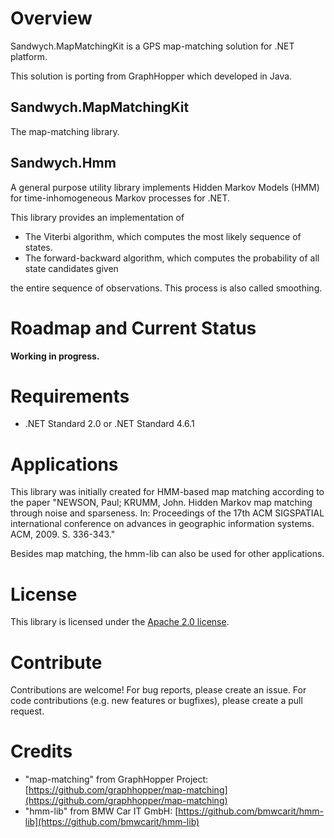 # Overview

Sandwych.MapMatchingKit is a GPS map-matching solution for .NET platform.

This solution is porting from GraphHopper which developed in Java.

## Sandwych.MapMatchingKit

The map-matching library.

## Sandwych.Hmm

A general purpose utility library implements Hidden Markov Models (HMM) for time-inhomogeneous Markov processes for .NET.

This library provides an implementation of

* The Viterbi algorithm, which computes the most likely sequence of states.
* The forward-backward algorithm, which computes the probability of all state candidates given

the entire sequence of observations. This process is also called smoothing.

# Roadmap and Current Status

**Working in progress.**

# Requirements

* .NET Standard 2.0 or .NET Standard 4.6.1

# Applications

This library was initially created for HMM-based map matching according to the paper
"NEWSON, Paul; KRUMM, John. Hidden Markov map matching through noise and sparseness.
In: Proceedings of the 17th ACM SIGSPATIAL international conference on advances in geographic
information systems. ACM, 2009. S. 336-343."

Besides map matching, the hmm-lib can also be used for other applications.

# License

This library is licensed under the
[Apache 2.0 license](http://www.apache.org/licenses/LICENSE-2.0.html).

# Contribute
Contributions are welcome! For bug reports, please create an issue. 
For code contributions (e.g. new features or bugfixes), please create a pull request.

# Credits

* "map-matching" from GraphHopper Project: [https://github.com/graphhopper/map-matching](https://github.com/graphhopper/map-matching)
* "hmm-lib" from BMW Car IT GmbH: [https://github.com/bmwcarit/hmm-lib](https://github.com/bmwcarit/hmm-lib)
